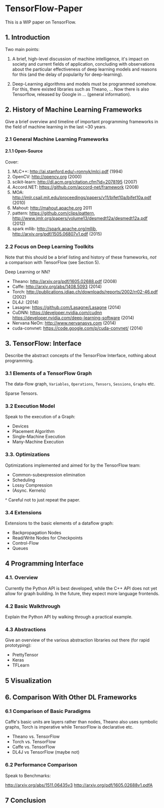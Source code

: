 # TensorFlow-Paper

This is a WIP paper on TensorFlow.

## 1. Introduction

Two main points:

1. A brief, high-level discussion of machine intelligence, it's impact on
   society and current fields of application, concluding with observations about
   the particular effectiveness of deep learning models and reasons for this
   (and the delay of popularity for deep-learning).

2. Deep-Learning algorithms and models must be programmed somehow. For this,
   there existed libraries such as Theano, ... Now there is also Tensorflow,
   released by Google in ... (general information).

## 2. History of Machine Learning Frameworks

Give a brief overview and timeline of important programming frameworks in the
field of machine learning in the last ~30 years.

### 2.1 General Machine Learning Frameworks

#### 2.1.1 Open-Source

Cover:

1. MLC++: http://ai.stanford.edu/~ronnyk/mlcj.pdf (1994)
2. OpenCV: http://opencv.org (2000)
3. scikit-learn: http://dl.acm.org/citation.cfm?id=2078195 (2007)
4. Accord.NET: https://github.com/accord-net/framework (2008)
5. MOA: http://jmlr.csail.mit.edu/proceedings/papers/v11/bifet10a/bifet10a.pdf
   (2010)
6. Mahout: http://mahout.apache.org 2011
8. pattern: https://github.com/clips/pattern,
  http://www.jmlr.org/papers/volume13/desmedt12a/desmedt12a.pdf (2012)
9. spark mllib: http://spark.apache.org/mllib,
  http://arxiv.org/pdf/1505.06807v1.pdf (2015)
### 2.2 Focus on Deep Learning Toolkits

Note that this should be a brief listing and history of these frameworks,
*not* a comparison with TensorFlow (see Section 5).

Deep Learning or NN?

* Theano: http://arxiv.org/pdf/1605.02688.pdf (2008)
* Caffe: http://arxiv.org/abs/1408.5093 (2014)
* Torch: http://publications.idiap.ch/downloads/reports/2002/rr02-46.pdf (2002)
* DL4J: (2014)
* Lasagne: https://github.com/Lasagne/Lasagne (2014)
* CuDNN: https://developer.nvidia.com/cudnn
  https://developer.nvidia.com/deep-learning-software (2014)
* Nervana NeOn: http://www.nervanasys.com (2014)
* cuda-convnet: https://code.google.com/p/cuda-convnet/ (2014)

## 3. TensorFlow: Interface

Describe the abstract concepts of the TensorFlow Interface, nothing about programming.

### 3.1 Elements of a TensorFlow Graph

The data-flow graph, `Variables`, `Operations`, `Tensors`, `Sessions`, `Graphs` etc.

Sparse Tensors.

### 3.2 Execution Model

Speak to the execution of a Graph:

* Devices
* Placement Algorithm
* Single-Machine Execution
* Many-Machine Execution

### 3.3. Optimizations

Optimizations implemented and aimed for by the TensorFlow team:

* Common-subexpression elimination
* Scheduling
* Lossy Compression
* (Async. Kernels)

^ Careful not to just repeat the paper.

### 3.4 Extensions

Extensions to the basic elements of a dataflow graph:

* Backpropagation Nodes
* Read/Write Nodes for Checkpoints
* Control-Flow
* Queues

## 4 Programming Interface

### 4.1. Overview

Currently the Python API is best developed, while the C++ API does not yet allow
for graph building. In the future, they expect more language frontends.

### 4.2 Basic Walkthrough

Explain the Python API by walking through a practical example.

### 4.3 Abstractions

Give an overview of the various abstraction libraries out there (for rapid
prototyping):

* PrettyTensor
* Keras
* TFLearn

## 5 Visualization



## 6. Comparison With Other DL Frameworks

### 6.1 Comparison of Basic Paradigms

Caffe's basic units are layers rather than nodes, Theano also uses symbolic
graphs, Torch is imperative while TensorFlow is declarative etc.

* Theano vs. TensorFlow
* Torch vs. TensorFlow
* Caffe vs. TensorFlow
* DL4J vs TensorFlow (maybe not)

### 6.2 Performance Comparison

Speak to Benchmarks:

http://arxiv.org/abs/1511.06435v3
http://arxiv.org/pdf/1605.02688v1.pdfA

## 7 Conclusion
